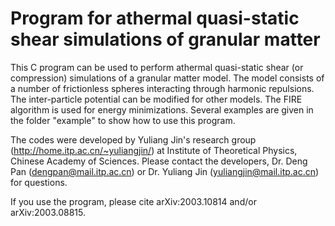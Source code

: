 # Program for athermal quasi-static shear simulations of granular matter

This C program can be used to perform athermal quasi-static shear (or compression) simulations of a granular matter model. The model consists of a number of frictionless spheres interacting through harmonic repulsions. The inter-particle potential can be modified for other models. The FIRE algorithm is used for energy minimizations. Several examples are given in the folder "example" to show how to use this program. 

The codes were developed by Yuliang Jin's research group (http://home.itp.ac.cn/~yuliangjin/) at Institute of Theoretical Physics, Chinese Academy of Sciences. Please contact the developers, Dr. Deng Pan (dengpan@mail.itp.ac.cn) or Dr. Yuliang Jin (yuliangjin@mail.itp.ac.cn) for questions.

If you use the program, please cite arXiv:2003.10814 and/or arXiv:2003.08815.